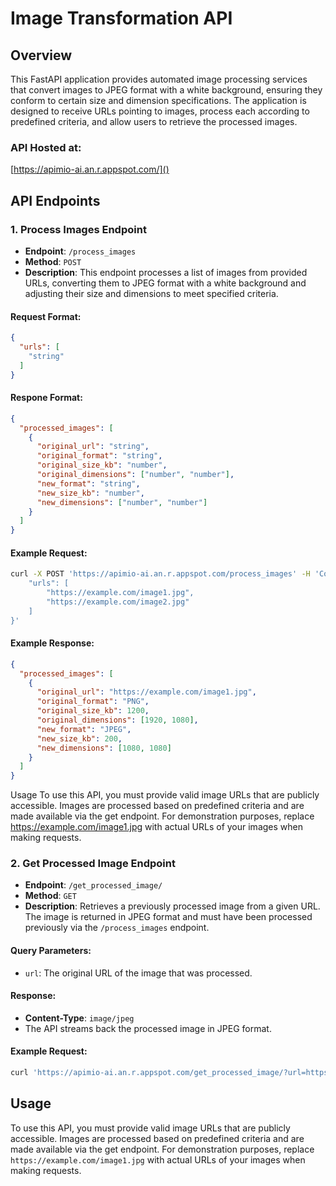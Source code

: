 # **Image Transformation API**

## Overview

This FastAPI application provides automated image processing services that convert images to JPEG format with a white background, ensuring they conform to certain size and dimension specifications. The application is designed to receive URLs pointing to images, process each according to predefined criteria, and allow users to retrieve the processed images.

### API Hosted at:

[https://apimio-ai.an.r.appspot.com/]()

## API Endpoints

### 1. Process Images Endpoint

- **Endpoint**: `/process_images`
- **Method**: `POST`
- **Description**: This endpoint processes a list of images from provided URLs, converting them to JPEG format with a white background and adjusting their size and dimensions to meet specified criteria.

#### Request Format:

```json
{
  "urls": [
    "string"
  ]
}
```

#### Respone Format:

```json
{
  "processed_images": [
    {
      "original_url": "string",
      "original_format": "string",
      "original_size_kb": "number",
      "original_dimensions": ["number", "number"],
      "new_format": "string",
      "new_size_kb": "number",
      "new_dimensions": ["number", "number"]
    }
  ]
}

```

#### Example Request:

```bash
curl -X POST 'https://apimio-ai.an.r.appspot.com/process_images' -H 'Content-Type: application/json' -d '{
    "urls": [
        "https://example.com/image1.jpg",
        "https://example.com/image2.jpg"
    ]
}'
```

#### Example Response:

```json
{
  "processed_images": [
    {
      "original_url": "https://example.com/image1.jpg",
      "original_format": "PNG",
      "original_size_kb": 1200,
      "original_dimensions": [1920, 1080],
      "new_format": "JPEG",
      "new_size_kb": 200,
      "new_dimensions": [1080, 1080]
    }
  ]
}
```

Usage
To use this API, you must provide valid image URLs that are publicly accessible. Images are processed based on predefined criteria and are made available via the get endpoint. For demonstration purposes, replace https://example.com/image1.jpg with actual URLs of your images when making requests.

### 2. Get Processed Image Endpoint

- **Endpoint**: `/get_processed_image/`
- **Method**: `GET`
- **Description**: Retrieves a previously processed image from a given URL. The image is returned in JPEG format and must have been processed previously via the `/process_images` endpoint.

#### Query Parameters:

- `url`: The original URL of the image that was processed.

#### Response:

- **Content-Type**: `image/jpeg`
- The API streams back the processed image in JPEG format.

#### Example Request:

```bash
curl 'https://apimio-ai.an.r.appspot.com/get_processed_image/?url=https://example.com/image1.jpg'
```

## Usage

To use this API, you must provide valid image URLs that are publicly accessible. Images are processed based on predefined criteria and are made available via the get endpoint. For demonstration purposes, replace `https://example.com/image1.jpg` with actual URLs of your images when making requests.
